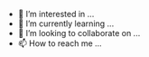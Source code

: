 
- 👀 I’m interested in ...
- 🌱 I’m currently learning ...
- 💞️ I’m looking to collaborate on ...
- 📫 How to reach me ...

<!---
uddbgjtu/uddbgjtu is a ✨ special ✨ repository because its `README.md` (this file) appears on your GitHub profile.
You can click the Preview link to take a look at your changes.
--->
